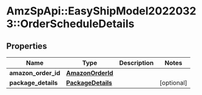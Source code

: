 # AmzSpApi::EasyShipModel20220323::OrderScheduleDetails

## Properties
Name | Type | Description | Notes
------------ | ------------- | ------------- | -------------
**amazon_order_id** | [**AmazonOrderId**](AmazonOrderId.md) |  | 
**package_details** | [**PackageDetails**](PackageDetails.md) |  | [optional] 

